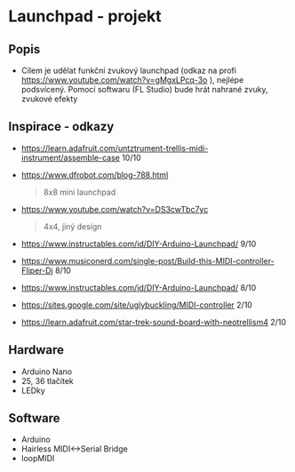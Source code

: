 # Launchpad - projekt

## Popis
- Cílem je udělat funkční zvukový launchpad (odkaz na profi https://www.youtube.com/watch?v=gMgxLPcq-3o ), nejlépe podsvícený. Pomocí softwaru (FL Studio) bude hrát nahrané zvuky, zvukové efekty

## Inspirace - odkazy
- https://learn.adafruit.com/untztrument-trellis-midi-instrument/assemble-case 10/10
- https://www.dfrobot.com/blog-788.html
  > 8x8 mini launchpad
 
- https://www.youtube.com/watch?v=DS3cwTbc7yc
  > 4x4, jiný design

- https://www.instructables.com/id/DIY-Arduino-Launchpad/ 9/10
- https://www.musiconerd.com/single-post/Build-this-MIDI-controller-Fliper-Dj 8/10
- https://www.instructables.com/id/DIY-Arduino-Launchpad/ 8/10
- https://sites.google.com/site/uglybuckling/MIDI-controller 2/10
- https://learn.adafruit.com/star-trek-sound-board-with-neotrellism4 2/10

## Hardware
- Arduino Nano
- 25, 36 tlačítek
- LEDky
## Software
- Arduino
- Hairless MIDI<->Serial Bridge
- loopMIDI
